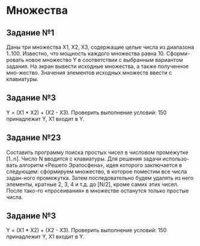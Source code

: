 # **Множества**

## **Задание №1**
Даны три множества Х1, Х2, Х3, содержащие целые числа из диапазона 1..100. Известно, что мощность каждого множества равна 10. Сформи-ровать новое множество Y в соответствии с выбранным вариантом задания. На экран вывести исходные множества, а также полученное мно-жество. Значения элементов исходных множеств ввести с клавиатуры.

## **Задание №3**
Y = (X1 * X2) + (X2 - X3).
Проверить выполнение условий: 150 принадлежит Y, X1 входит в Y.

## **Задание №23**
Составить программу поиска простых чисел в числовом промежутке [1..n]. Число N вводится с клавиатуры.  Для решения задачи использо-вать алгоритм «Решето Эратосфена», идея которого заключается в следующем: сформируем множество, в которое поместим все числа задан-ного промежутка. Затем последовательно будем удалять из него элементы, кратные 2, 3, 4 и т.д. до [N/2], кроме самих этих чисел. После тако-го «просеивания» в множестве останутся только простые числа.

## **Задание №3**
Y = (X1 * X2) + (X2 - X3).
Проверить выполнение условий: 150 принадлежит Y, X1 входит в Y.

